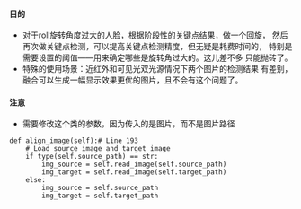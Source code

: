 #### 目的
- 对于roll旋转角度过大的人脸，根据阶段性的关键点结果，做一个回旋，
然后再次做关键点检测，可以提高关键点检测精度，但无疑是耗费时间的，
特别是需要设置的阈值——用来确定哪些是旋转角过大的。这儿差不多
只能抛砖了。
- 特殊的使用场景：近红外和可见光双光源情况下两个图片的检测结果
有差别，融合可以生成一幅显示效果更优的图片，且不会有这个问题了。

#### 注意
- 需要修改这个类的参数，因为传入的是图片，而不是图片路径
```
def align_image(self):# Line 193 
    # Load source image and target image
    if type(self.source_path) == str:
        img_source = self.read_image(self.source_path)
        img_target = self.read_image(self.target_path)
    else:
        img_source = self.source_path
        img_target = self.target_path
```